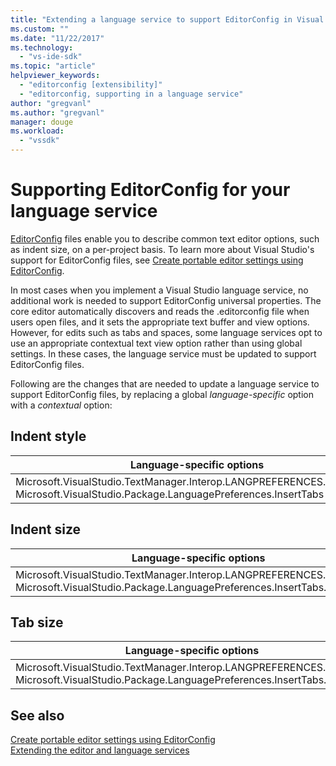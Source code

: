 ```yaml
---
title: "Extending a language service to support EditorConfig in Visual Studio | Microsoft Docs"
ms.custom: ""
ms.date: "11/22/2017"
ms.technology: 
  - "vs-ide-sdk"
ms.topic: "article"
helpviewer_keywords: 
  - "editorconfig [extensibility]"
  - "editorconfig, supporting in a language service"
author: "gregvanl"
ms.author: "gregvanl"
manager: douge
ms.workload: 
  - "vssdk"
---
```

# Supporting EditorConfig for your language service

[EditorConfig](http://editorconfig.org/) files enable you to describe common text editor options, such as indent size, on a per-project basis. To learn more about Visual Studio's support for EditorConfig files, see [Create portable editor settings using EditorConfig](../ide/create-portable-custom-editor-options.md).

In most cases when you implement a Visual Studio language service, no additional work is needed to support EditorConfig universal properties. The core editor automatically discovers and reads the .editorconfig file when users open files, and it sets the appropriate text buffer and view options. However, for edits such as tabs and spaces, some language services opt to use an appropriate contextual text view option rather than using global settings. In these cases, the language service must be updated to support EditorConfig files.

Following are the changes that are needed to update a language service to support EditorConfig files, by replacing a global _language-specific_ option with a _contextual_ option:

## Indent style

Language-specific options | Contextual options
-------|--------
Microsoft.VisualStudio.TextManager.Interop.LANGPREFERENCES.fInsertTabs<br/>Microsoft.VisualStudio.Package.LanguagePreferences.InsertTabs|!textBufferOptions.GetOptionValue(DefaultOptions.ConvertTabsToSpacesOptionId)<br/>!textView.Options.GetOptionValue(DefaultOptions.ConvertTabsToSpacesOptionId)

## Indent size

Language-specific options | Contextual options
-------|--------
Microsoft.VisualStudio.TextManager.Interop.LANGPREFERENCES.uIndentSize<br/>Microsoft.VisualStudio.Package.LanguagePreferences.InsertTabs.IndentSize|textBufferOptions.GetOptionValue(DefaultOptions.IndentSizeOptionId)<br/>textView.Options.GetOptionValue(DefaultOptions.IndentSizeOptionId)

## Tab size

Language-specific options | Contextual options
-------|--------
Microsoft.VisualStudio.TextManager.Interop.LANGPREFERENCES.uTabSize<br/>Microsoft.VisualStudio.Package.LanguagePreferences.InsertTabs.TabSize|textBufferOptions.GetOptionValue(DefaultOptions.TabSizeOptionId)<br/>textView.Options.GetOptionValue(DefaultOptions.TabSizeOptionId)

## See also

[Create portable editor settings using EditorConfig](../ide/create-portable-custom-editor-options.md)  
[Extending the editor and language services](../extensibility/extending-the-editor-and-language-services.md)